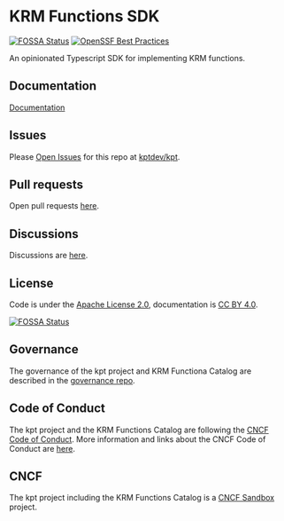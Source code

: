 # KRM Functions SDK
[![FOSSA Status](https://app.fossa.com/api/projects/git%2Bgithub.com%2Fkptdev%2Fkrm-functions-sdk.svg?type=shield)](https://app.fossa.com/projects/git%2Bgithub.com%2Fkptdev%2Fkrm-functions-sdk?ref=badge_shield)
[![OpenSSF Best Practices](https://www.bestpractices.dev/projects/10658/badge)](https://www.bestpractices.dev/projects/10658)

An opinionated Typescript SDK for implementing KRM functions.

## Documentation

[Documentation](https://kpt.dev/book/05-developing-functions/03-developing-in-Typescript)

## Issues

Please [Open Issues](https://github.com/kptdev/kpt/issues) for this repo at [kptdev/kpt](https://github.com/kptdev/kpt/).

## Pull requests

Open pull requests [here](https://github.com/kptdev/krm-functions-sdk/pulls).

## Discussions

Discussions are [here](https://github.com/kptdev/kpt/discussions).

## License

Code is under the [Apache License 2.0](LICENSE), documentation is [CC BY 4.0](LICENSE-documentation).


[![FOSSA Status](https://app.fossa.com/api/projects/git%2Bgithub.com%2Fkptdev%2Fkrm-functions-sdk.svg?type=large)](https://app.fossa.com/projects/git%2Bgithub.com%2Fkptdev%2Fkrm-functions-sdk?ref=badge_large)

## Governance

The governance of the kpt project and KRM Functiona Catalog are described in the
[governance repo](https://github.com/kptdev/governance).

## Code of Conduct

The kpt project and the KRM Functions Catalog are following the
[CNCF Code of Conduct](https://github.com/cncf/foundation/blob/main/code-of-conduct.md).
More information and links about the CNCF Code of Conduct are [here](code-of-conduct.md).

## CNCF

The kpt project including the KRM Functions Catalog is a [CNCF Sandbox](https://www.cncf.io/sandbox-projects/) project.